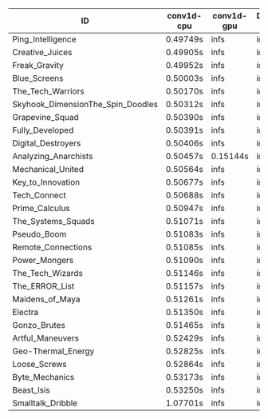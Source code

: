 |ID|conv1d-cpu|conv1d-gpu|DWSPConv2D-gpu|gemm-gpu|avg|
|-|-|-|-|-|-|
|Ping_Intelligence|0.49749s|infs|infs|4.77745s|infs|
|Creative_Juices|0.49905s|infs|infs|4.75732s|infs|
|Freak_Gravity|0.49952s|infs|infs|4.77331s|infs|
|Blue_Screens|0.50003s|infs|infs|4.79311s|infs|
|The_Tech_Warriors|0.50170s|infs|infs|4.77798s|infs|
|Skyhook_DimensionThe_Spin_Doodles|0.50312s|infs|infs|4.77995s|infs|
|Grapevine_Squad|0.50390s|infs|infs|4.80636s|infs|
|Fully_Developed|0.50391s|infs|infs|4.76593s|infs|
|Digital_Destroyers|0.50406s|infs|infs|4.76425s|infs|
|Analyzing_Anarchists|0.50457s|0.15144s|infs|4.78660s|infs|
|Mechanical_United|0.50564s|infs|infs|4.78837s|infs|
|Key_to_Innovation|0.50677s|infs|infs|4.76434s|infs|
|Tech_Connect|0.50688s|infs|infs|4.76786s|infs|
|Prime_Calculus|0.50947s|infs|infs|4.78446s|infs|
|The_Systems_Squads|0.51071s|infs|infs|4.75733s|infs|
|Pseudo_Boom|0.51083s|infs|infs|4.83144s|infs|
|Remote_Connections|0.51085s|infs|infs|4.79184s|infs|
|Power_Mongers|0.51090s|infs|infs|4.77443s|infs|
|The_Tech_Wizards|0.51146s|infs|infs|4.76567s|infs|
|The_ERROR_List|0.51157s|infs|infs|4.86942s|infs|
|Maidens_of_Maya|0.51261s|infs|infs|4.73561s|infs|
|Electra|0.51350s|infs|infs|4.79989s|infs|
|Gonzo_Brutes|0.51465s|infs|infs|4.86327s|infs|
|Artful_Maneuvers|0.52429s|infs|infs|4.86002s|infs|
|Geo-Thermal_Energy|0.52825s|infs|infs|4.84875s|infs|
|Loose_Screws|0.52864s|infs|infs|4.89653s|infs|
|Byte_Mechanics|0.53173s|infs|infs|4.88491s|infs|
|Beast_Isis|0.53250s|infs|infs|4.94087s|infs|
|Smalltalk_Dribble|1.07701s|infs|infs|4.97224s|infs|
